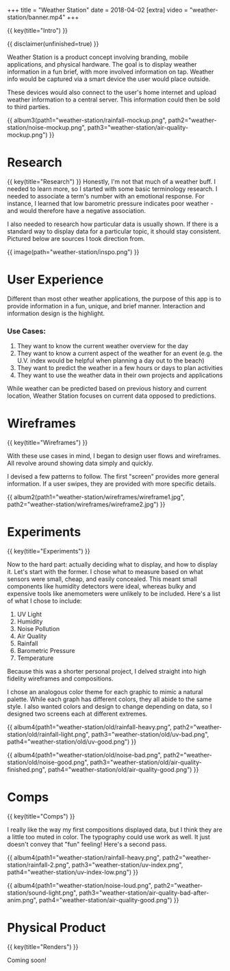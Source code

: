 +++
title = "Weather Station"
date = 2018-04-02
[extra]
video = "weather-station/banner.mp4"
+++

{{ key(title="Intro") }}

{{ disclaimer(unfinished=true) }}

Weather Station is a product concept involving branding, mobile applications, and physical hardware.  The goal is to display weather information in a fun brief, with more involved information on tap.  Weather info would be captured via a smart device the user would place outside.

These devices would also connect to the user's home internet and upload weather information to a central server.  This information could then be sold to third parties.

{{ album3(path1="weather-station/rainfall-mockup.png", path2="weather-station/noise-mockup.png", path3="weather-station/air-quality-mockup.png") }}

# Research
{{ key(title="Research") }}
Honestly, I'm not that much of a weather buff.  I needed to learn more, so I started with some basic terminology research.  I needed to associate a term's number with an emotional response.  For instance, I learned that low barometric pressure indicates poor weather - and would therefore have a negative association.  

I also needed to research how particular data is usually shown.  If there is a standard way to display data for a particular topic, it should stay consistent.  Pictured below are sources I took direction from.

{{ image(path="weather-station/inspo.png") }}

# User Experience
Different than most other weather applications, the purpose of this app is to provide information in a fun, unique, and brief manner.  Interaction and information design is the highlight.

### Use Cases:
1. They want to know the current weather overview for the day
2. They want to know a current aspect of the weather for an event (e.g. the U.V. index would be helpful when planning a day out to the beach)
3. They want to predict the weather in a few hours or days to plan activities
4. They want to use the weather data in their own projects and applications

While weather can be predicted based on previous history and current location, Weather Station focuses on current data opposed to predictions. 


# Wireframes
{{ key(title="Wireframes") }}

With these use cases in mind, I began to design user flows and wireframes.  All revolve around showing data simply and quickly.  

I devised a few patterns to follow.  The first "screen" provides more general information.  If a user swipes, they are provided with more specific details.

{{ album2(path1="weather-station/wireframes/wireframe1.jpg", path2="weather-station/wireframes/wireframe2.jpg") }}

# Experiments
{{ key(title="Experiments") }}

Now to the hard part: actually deciding what to display, and how to display it.  Let's start with the former.  I chose what to measure based on what sensors were small, cheap, and easily concealed.  This meant small components like humidity detectors were ideal, whereas bulky and expensive tools like anemometers were unlikely to be included.  Here's a list of what I chose to include:

1. UV Light
2. Humidity
3. Noise Pollution
4. Air Quality
5. Rainfall
6. Barometric Pressure
7. Temperature

Because this was a shorter personal project, I delved straight into high fidelity wireframes and compositions. 

I chose an analogous color theme for each graphic to mimic a natural palette.  While each graph has different colors, they all abide to the same style.  I also wanted colors and design to change depending on data, so I designed two screens each at different extremes.

{{ album4(path1="weather-station/old/rainfall-heavy.png", path2="weather-station/old/rainfall-light.png", path3="weather-station/old/uv-bad.png", path4="weather-station/old/uv-good.png") }}

{{ album4(path1="weather-station/old/noise-bad.png", path2="weather-station/old/noise-good.png", path3="weather-station/old/air-quality-finished.png", path4="weather-station/old/air-quality-good.png") }}

# Comps
{{ key(title="Comps") }}

I really like the way my first compositions displayed data, but I think they are a little too muted in color.  The typography could use work as well.  It just doesn't convey that "fun" feeling!  Here's a second pass.

{{ album4(path1="weather-station/rainfall-heavy.png", path2="weather-station/rainfall-2.png", path3="weather-station/uv-index.png", path4="weather-station/uv-index-low.png") }}

{{ album4(path1="weather-station/noise-loud.png", path2="weather-station/sound-light.png", path3="weather-station/air-quality-bad-after-anim.png", path4="weather-station/air-quality-good.png") }}

# Physical Product
{{ key(title="Renders") }}

Coming soon!